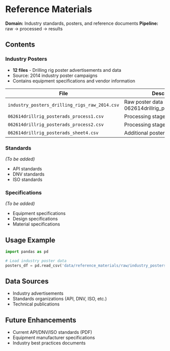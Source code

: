 # Reference Materials

**Domain:** Industry standards, posters, and reference documents
**Pipeline:** raw → processed → results

## Contents

### Industry Posters
- **12 files** - Drilling rig poster advertisements and data
- Source: 2014 industry poster campaigns
- Contains equipment specifications and vendor information

| File | Description |
|------|-------------|
| `industry_posters_drilling_rigs_raw_2014.csv` | Raw poster data (originally: 062614drillrig_posterads_raw.csv) |
| `062614drillrig_posterads_process1.csv` | Processing stage 1 |
| `062614drillrig_posterads_process2.csv` | Processing stage 2 |
| `062614drillrig_posterads_sheet4.csv` | Additional poster data |

### Standards
*(To be added)*
- API standards
- DNV standards
- ISO standards

### Specifications
*(To be added)*
- Equipment specifications
- Design specifications
- Material specifications

## Usage Example

```python
import pandas as pd

# Load industry poster data
posters_df = pd.read_csv('data/reference_materials/raw/industry_posters/industry_posters_drilling_rigs_raw_2014.csv')
```

## Data Sources
- Industry advertisements
- Standards organizations (API, DNV, ISO, etc.)
- Technical publications

## Future Enhancements
- Current API/DNV/ISO standards (PDF)
- Equipment manufacturer specifications
- Industry best practices documents
